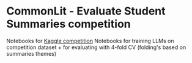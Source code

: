 # CommonLit - Evaluate Student Summaries competition

Notebooks for [Kaggle competition](https://www.kaggle.com/competitions/commonlit-evaluate-student-summaries?rvi=1)
Notebooks for training LLMs on competition dataset + for evaluating with 4-fold CV (folding's based on summaries themes)
